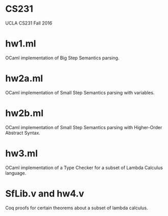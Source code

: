 # CS231
UCLA CS231 Fall 2016


# hw1.ml
OCaml implementation of Big Step Semantics parsing.

# hw2a.ml
OCaml implementation of Small Step Semantics parsing with variables.

# hw2b.ml
OCaml implementation of Small Step Semantics parsing with Higher-Order Abstract Syntax.

# hw3.ml
OCaml implementation of a Type Checker for a subset of Lambda Calculus language.

# SfLib.v and hw4.v
Coq proofs for certain theorems about a subset of lambda calculus.


